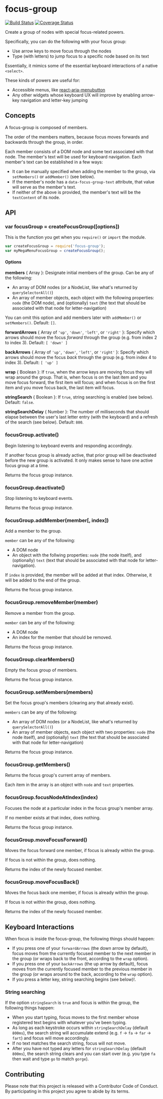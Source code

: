 # focus-group

[![Build Status](https://travis-ci.org/davidtheclark/focus-group.svg?branch=master)](https://travis-ci.org/davidtheclark/focus-group)
[![Coverage Status](https://coveralls.io/repos/github/davidtheclark/focus-group/badge.svg?branch=master)](https://coveralls.io/github/davidtheclark/focus-group?branch=master)

Create a group of nodes with special focus-related powers.

Specifically, you can do the following with your focus group:

- Use arrow keys to move focus through the nodes
- Type (with letters) to jump focus to a specific node based on its text

Essentially, it mimics some of the essential keyboard interactions of a native `<select>`.

These kinds of powers are useful for:

- Accessible menus, like [react-aria-menubutton](//github.com/davidtheclark/react-aria-menubutton)
- Any other widgets whose keyboard UX will improve by enabling arrow-key navigation and letter-key jumping

## Concepts

A focus-group is composed of members.

The order of the members matters, because focus moves forwards and backwards through the group, in order.

Each member consists of a DOM node and some text associated with that node.
The member's text will be used for keyboard navigation.
Each member's text can be established in a few ways:

- It can be manually specified when adding the member to the group, via `setMembers()` or `addMember()` (see below).
- If the member's node has a `data-focus-group-text` attribute, that value will serve as the member's text.
- If neither of the above is provided, the member's text will be the `textContent` of its node.

## API

### var focusGroup = createFocusGroup([options])

This is the function you get when you `require()` or `import` the module.

```js
var createFocusGroup = require('focus-group');
var myMegaMenuFocusGroup = createFocusGroup();
```

#### Options

**members** { Array }: Designate initial members of the group. Can be any of the following:

- An array of DOM nodes (or a NodeList, like what's returned by `querySelectorAll()`)
- An array of member objects, each object with the following properties: `node` (the DOM node),
  and (optionally) `text` (the text that should be associated with that node for letter-navigation)

You can omit this option and add members later with `addMember()` or `setMembers()`. Default: `[]`.

**forwardArrows** { Array of `'up'`, `'down'`, `'left'`, or `'right'` }:
Specify which arrows should move the focus *forward* through the group (e.g. from index 2 to index 3).
Default: `[ 'down' ]`

**backArrows** { Array of `'up'`, `'down'`, `'left'`, or `'right'` }:
Specify which arrows should move the focus *back* through the group (e.g. from index 4 to index 3).
Default: `[ 'up' ]`

**wrap** { Boolean }:
If `true`, when the arrow keys are moving focus they will wrap around the group. That is, when focus is on the last item and you move focus forward, the first item will focus; and when focus is on the first item and you move focus back, the last item will focus.

**stringSearch** { Boolean }:
If `true`, string searching is enabled (see below).
Default: `false`.

**stringSearchDelay** { Number }:
The number of milliseconds that should elapse between the user's last letter entry (with the keyboard)
and a refresh of the search (see below).
Default: `800`.

### focusGroup.activate()

Begin listening to keyboard events and responding accordingly.

If another focus group is already active, that prior group will be deactivated before the new group is activated. It only makes sense to have one active focus group at a time.

Returns the focus group instance.

### focusGroup.deactivate()

Stop listening to keyboard events.

Returns the focus group instance.

### focusGroup.addMember(member[, index])

Add a member to the group.

`member` can be any of the following:

- A DOM node
- An object with the follwing properties: `node` (the node itself), and (optionally) `text` (text that should be associated with that node for letter-navigation).

If `index` is provided, the member will be added at that index.
Otherwise, it will be added to the end of the group.

Returns the focus group instance.

### focusGroup.removeMember(member)

Remove a member from the group.

`member` can be any of the following:

- A DOM node
- An index for the member that should be removed.

Returns the focus group instance.

### focusGroup.clearMembers()

Empty the focus group of members.

Returns the focus group instance.

### focusGroup.setMembers(members)

Set the focus group's members (clearing any that already exist).

`members` can be any of the following:

- An array of DOM nodes (or a NodeList, like what's returned by `querySelectorAll()`)
- An array of member objects, each object with two properties: `node` (the node itself),
  and (optionally) `text` (the text that should be associated with that node for letter-navigation)

Returns the focus group instance.

### focusGroup.getMembers()

Returns the focus group's current array of members.

Each item in the array is an object with `node` and `text` properties.

### focusGroup.focusNodeAtIndex(index)

Focuses the node at a particular index in the focus group's member array.

If no member exists at that index, does nothing.

Returns the focus group instance.

### focusGroup.moveFocusForward()

Moves the focus forward one member, if focus is already within the group.

If focus is not within the group, does nothing.

Returns the index of the newly focused member.

### focusGroup.moveFocusBack()

Moves the focus back one member, if focus is already within the group.

If focus is not within the group, does nothing.

Returns the index of the newly focused member.

## Keyboard Interactions

When focus is inside the focus-group, the following things should happen:

- If you press one of your `forwardArrows` (the down arrow by default), focus moves
  from the currently focused member to the next member in the group (or wraps back
  to the front, according to the `wrap` option).
- If you press one of your `backArrows` (the up arrow by default), focus moves
  from the currently focused member to the previous member in the group (or wraps around
  to the back, according to the `wrap` option).
- If you press a letter key, string searching begins (see below)!.

### String searching

If the option `stringSearch` is `true` and focus is within the group, the following things happen:

- When you start typing, focus moves to the first member whose registered text begins with
  whatever you've been typing.
- As long as each keystroke occurs within `stringSearchDelay` (default `800ms`),
  the search string will accumulate extend (e.g. `f` -> `fa` -> `far` -> `fart`) and focus will move
  accordingly.
- If no text matches the search string, focus will not move.
- After you have not typed any letters for `stringSearchDelay` (default `800ms`), the search
  string clears and you can start over (e.g. you type `fa` then wait and type `go` to match `gorge`).

## Contributing

Please note that this project is released with a Contributor Code of Conduct.
By participating in this project you agree to abide by its terms.
